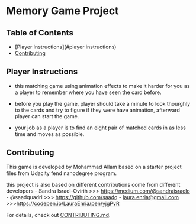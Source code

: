 # Memory Game Project

## Table of Contents

* [Player Instructions](#player instructions)
* [Contributing](#contributing)

## Player Instructions

*   this matching game using animation effects to make it 
    harder for you as a player to remember where you have 
    seen the card before.

*   before you play the game, player should take a minute 
    to look thourghly to the cards and try to figure if they
    were have animation, afterward player can start the game.

*   your job as a player is to find an eight pair of matched 
    cards in as less time and moves as possible.


## Contributing

This game is developed by Mohammad Allam based on a starter 
project files from Udacity fend nanodegree program.

this project is also based on different contributions come
from different developers
    -  Sandra Israel-Ovirih >>> https://medium.com/@sandraisraelo
    - @saadquadri >>> https://github.com/saadq
    - laura.enria@gmail.com >>>https://codepen.io/LauraEnria/pen/yjgPvR

For details, check out [CONTRIBUTING.md](CONTRIBUTING.md).
